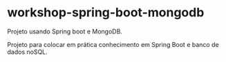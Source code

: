 # workshop-spring-boot-mongodb
Projeto usando Spring boot e MongoDB.

Projeto para colocar em prática conhecimento em Spring Boot e banco de dados noSQL.
